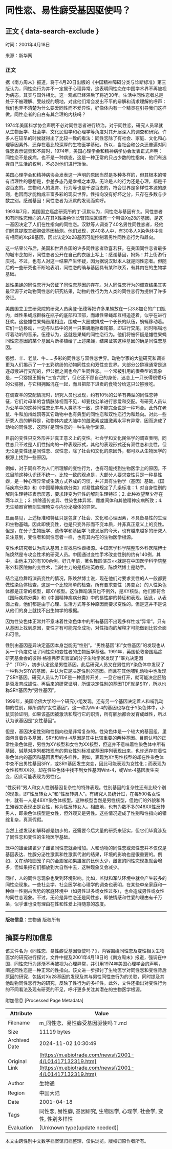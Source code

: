 # 同性恋、易性癖受基因驱使吗？

## 正文 { data-search-exclude }


时间：2001年4月18日

来源：新华网

### 正文

据《南方周末》报道，将于4月20日出版的《中国精神障碍分类与诊断标准》第三版认为，同性恋行为并不一定属于心理异常，这表明同性恋在中国学术界不再被视为病态。其实与国外相比，这一观点已经滞后了将近30年。生活中同性恋者总是处于不被理解、受歧视的境地，对此他们常会发出不平的辩解和请求理解的呼声：我们也弄不清楚为什么要爱同性而不爱异性，好像体内有一个精灵在引导我们这样做。同性恋者的自白有其合理的内核吗？

1974年美国科学协会声明不必对同性恋者进行矫治。对于同性恋，研究人员早就从生物医学、社会学、文化民俗学和心理学等角度对其开展深入的调查和研究。许多人在较早的时候就得出了比较一致的看法：同性恋除了有社会、家庭、文化和心理等因素外，还存在着比较深厚的生物医学基础。所以，当社会和公众还普遍对同性恋表示谴责和不屑时，1974年，美国心理学会和精神病学协会发表正式声明：同性恋不是疾病，也不是一种病态，这是一种正常的只占少数的性指向，他们有选择自己生活的权利，不必对他们进行矫治。

美国心理学会和精神病协会发表这一声明的原因当然是多种多样的，但其根本的带有哲理性的思想是，参差多态乃是幸福之本源。无论是人的行为还是心理，都是千姿百态的。生物和人的发育、行为等也是千姿百态的，符合世界是多样性本源的原则，也因而才能构成丰富多彩的现实世界。性指向没有好坏之分，只存在多数与少数之别。感谢基因！同性恋者为汉默的发现而欢呼。

1993年7月，美国国立癌症研究所的丁·汉默认为，同性恋与基因有关。同性恋者和有同性恋倾向的人在其X性染色体长臂顶端区域有一个叫做Xq28的基因，是这一基因决定了人们在性指向的同性恋。汉默等人调查了40名男性同性恋者，经他们同意提取其细胞做基因检测。他们发现，这40多人中，有30多人X染色体中具有相同的Xq28基因，因此认定Xq28基因可能控制着男性同性恋行为和趋向。

这一结果公布后，美国和世界各国的许多同性恋者欣喜若狂。在美国同性恋者最多的城市芝加哥，同性恋者公开在自己的衣服上写上：感谢基因，妈妈！并上街游行庆祝。不过，也有人对这一结果产生怀疑，因为据说汉默本人就是同性恋者。但随后的一些研究也不断地表明，同性恋的确与基因具有某种联系，有其内在的生物学基础。

雄性果蝇的同性恋行为旁证了同性恋基因的存在。对人同性恋行为的调查结果其实最早源于对动物同性恋的研究结果，动物的性行为为人类的同性恋行为提供了许多旁证。

美国国立卫生研究院的研究人员奥登·伍德等把许多果蝇放在一只3.8加仑的广口瓶内，雌性果蝇成群躲在瓶子的底部和顶部，而雄性果蝇却互相追逐着，似乎在进行狂欢。这些雄性果蝇首尾相连，围成一大圈或排成一个长长的队伍，蜿蜒移动着。它们一边移动，一边与队伍中的另一只果蝇磨擦着尾部，即进行交尾，同时嗡嗡地哼着动听的音乐。伍德认为，这就是果蝇的同性恋行为。他们将被怀疑是雄性果蝇同性恋基因的某个基因片断移植给了上述果蝇，结果证实这种基因的确是同性恋基因。

猕猴、羊、老鼠、牛……多彩的同性恋与双性恋世界。动物学家的大量研究和调查更为人们揭示了一个五彩缤纷的动物同性恋和双性恋世界。大部分公猕猴通常是追逐母猴进行交配的，但公猴之间也会产生同性恋。一个常被引用的很典型的现象是，一只猕猴王拥有“三宫六院”，但它还不顾自己的身份，迷恋上一只长得很乖巧的公猕猴，与它相拥厮混在一起，而且把部下进贡的食物分给这只公猕猴吃。

在调查羊的交配情况时，研究人员也发现，约有10％的公羊有典型的同性恋特征，它们对母羊的含情脉脉视而不见，却要找公羊进行恋爱和交配。有研究人员认为公羊中的这种同性恋比率与人类基本一致，这不能完全说是一种巧合。此外在老鼠、牛和加州雌鸥等其它动物中也有典型的同性恋和双性恋行为和趋向。对此一些研究人员的解释是，动物体内或大脑中的雌激素或雄激素水平有异常，因而造成了动物的同性恋，这同样是同性恋的一种生物学渊源。

目前的变性只变外形并非真正意义上的变性。社会学和文化民俗学的调查表明，同性恋只不过是人们性指向的一种表现形式，其他的表现形式还有双性恋和变性。但无论是变性还是同性恋、双性恋，除了社会和文化的原因外，都可以从生物医学的根源上找到一些原因。

例如，对于同样不为人们所理解的变性行为，也有可能找到生物医学上的原因。不过目前这种认识还不统一。比较一致的观点是，大部分人要求变性只是一种易性癖，是一种心理异常或生活方式养成的习惯，并非具有生物学（基因）基础。《国际疾病分类》和《中国精神疾病分类》对易性癖规定了几条标准：1. 对自身性别的解剖生理特征表示厌恶，要求转变为异性的解剖生理特征；2. 此种欲望至少存在两年以上；3. 排除遗传变异、性染色体异常、雌雄间体和其他精神疾病所致；4. 无生殖器官解剖生理畸变与内分泌腺体的异常。

显而易见，上述标准和特征只是包含了社会、文化和心理因素，不具备易性的生理和生物基础。因此即使变性，也是只变外形而不变本质，并非真正意义上的变性。但是，在分子生物医学、遗传学和基因学飞速发展的今天，也有越来越多的研究人员注意到，变性者和同性恋者一样，也有其内在的生物医学根源。

变性术研究者认为应从基因上查找易性癖根源。中国医学科学院整形外科医院博士陈焕然是专攻变性术的研究人员。中国通过变性手术改变性别的约有140例，其中，由他主刀的有100余例。好几年前，著名舞蹈演员××就是在中国医学科学院整形外科医院做的变性术，当时主刀的是杨培英教授，陈焕然博士是助手。

结合这位舞蹈演员变性的情况，陈焕然博士说，现在他们对要求变性的人一般都要做性染色体检查，这是一个比较简单的检查。所有要求变性（男变女）的人性染色体都是正常的核型，即XY核型。这位舞蹈演员也不例外，是XY核型。他们都符合《国际疾病分类》和《中国精神疾病分类》中的易性癖的特征和表现。因此，从表面上看，他们都是由于心理、生活方式等多种原因而要求变性的。但是这并不是说从他们的身上就找不出生物学的根据。

因为性染色体正常并不意味着性染色体中的所有基因不出现多样性或“异常”。只有从基因上找到原因，变性才有可能完全成功，对性指向的解释才可能做到比较全面和可信。

性别由基因差异决定基因本身岂能无“性别”。“男性基因”和“女性基因”的发现也从另一个角度佐证了同性恋和变性者的生物医学基础。1991年，英国伦敦帝国癌症研究基金会的彼得·格德弗罗实验室的分子生物学家发现了“睾丸决定因子”（TDF），初步认定这是男性基因。此后研究人员又在男性的Y染色体中发现了一种称为SRY的基因，并认为它是决定性别的基因。而且在其他哺乳动物中也发现了SRY基因。研究人员认为TDF是一种遗传开关，一旦它被打开，就可能决定胚胎是否发育成雄性。再后来的研究证明，所谓决定性别的基因TDF就是SRY，所以也称SRY基因为“男性基因”。

1999年，美国哈佛大学的一个研究小组发现，还有另一个基因决定着人和哺乳动物的性别，即所谓的“女性基因”。这一称为Wnt-4的基因也存在于Y染色体中，小鼠实验证明，如果该基因被激活和履行它的职责，所有胚胎都会发育成雌性，所以认为该基因是“女性基因”。

但是，基因决定性别和性指向也是非常复杂的。性染色体是一个较大的基因组，里面包含着许多基因，SRY和Wnt-4基因是其中比较重要的两种基因。目前认可的正常性染色体是，男性为XY核型和女性为XX核型，但这并不意味着性染色体中所有基因、碱基对序列都按现有的男女性别标准或基因序列表现出来，也许还存在着性染色体内的基因和基因表型的多样性。例如，表现为XY男性核型的却在性染色体中查不出男性基因SRY，或SRY基因发生突变，因此可能表现为女性化；而表现为女性核型XX的，却在性染色体中找不到女性基因Wnt-4，或Wnt-4基因发生突变，因此可能表现为男性化。

“性反转”男人和女人性别基因复杂性的特殊表现。性别基因的复杂性还有比较个别的现象，即“性反转女人”和“性反转男人”。有研究人员统计过，在每500名女性中，就有一人是46XY染色体核型。这种核型当然是男性核型，但她们的外貌和外生殖器又表现出是女性，称为性反转女人。相应地，也有为数不多的46XX性反转男人，即染色体核型是女性，但外观又是男性。这些情况造成了性别和性指向的错综复杂，真真假假。

当然上述发现和解释都是初步的，还需要今后大量的研究来证实，但它们毕竟涉及了同性恋和变性的生物医学基础。

笼中的雄金翅雀少了雌雀同性恋就会增加。人和动物的同性恋或双性恋并不仅仅是基因表达、性腺分泌性激素和性激素代谢的结果，环境的影响也是很重要的。例如，关在动物园笼子内的金翅雀如果雄雀的比例太少，雌雀的同性恋现象就会增多，但如果把它们都放到大自然中去，这种现象又会减少。

同样，人的同性恋现象也受到环境影响。比如，监狱和军队环境中就会产生较多的同性恋现象。一些社会学、社会医学和心理学的调查也表明，在某些单亲家庭和一种单一性别占优势的家庭环境中（如男性过多或女性过多），也会造成男性或女性的同性恋现象。不过，无论是异性恋还是同性恋，即使情感和性爱的理由有千万条，似乎谁也没有理由在性和性爱上持随意的态度。

---

**版权信息**：生物通 版权所有

## 摘要与附加信息

<!-- tcd_abstract -->
该文件名为《同性恋、易性癖受基因驱使吗？》，内容围绕同性恋及变性相关生物医学的研究进行探讨。文件中提及2001年4月18日的《南方周末》报道，强调在中国，同性恋行为逐渐不再被视为心理异常，并引用1974年美国心理学会的声明，阐述同性恋是一种正常的性指向。该文进一步探讨了生物医学对同性恋和变性背后原因的研究，包括对Xq28基因的发现及其与男性同性恋行为的关联，同时提及其他动物同性恋行为的研究，反映了性行为的多样性。此外，文件还指出对变性行为的不同看法及现有研究的不足，呼吁更多关注其潜在的生物医学根源。
<!-- tcd_abstract_end -->

附加信息 [Processed Page Metadata]

| Attribute       | Value                                  |
|-----------------|----------------------------------------|
| Filename        | m_同性恋、易性癖受基因驱使吗？.md                             |
| Size            | 11119 bytes                           |
| Archived Date   | 2024-11-02 10:30:49                             |
| Original Link   | [https://m.ebiotrade.com/newsf/2001-4/L01417132319.htm](https://m.ebiotrade.com/newsf/2001-4/L01417132319.htm)                       |
| Author          | 生物通                               |
| Region          | 中国大陆                               |
| Date            | 2001-04-18                                 |
| Tags            | 同性恋, 易性癖, 基因研究, 生物医学, 心理学, 社会学, 变性, 性别多样性                                 |
| Evaluation            | [Unknown type(update needed)]                                 |
<!-- tcd_table_end -->

本文由跨性别中文数字档案馆归档整理，仅供浏览。版权归原作者所有。
